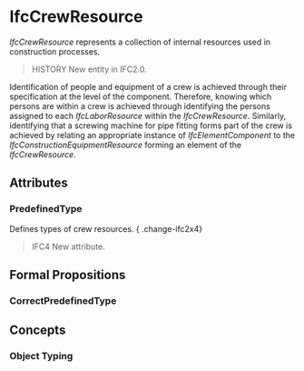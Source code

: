 # IfcCrewResource

_IfcCrewResource_ represents a collection of internal resources used in construction processes.
<!-- end of short definition -->


> HISTORY New entity in IFC2.0.

Identification of people and equipment of a crew is achieved through their specification at the level of the component. Therefore, knowing which persons are within a crew is achieved through identifying the persons assigned to each _IfcLaborResource_ within the _IfcCrewResource_. Similarly, identifying that a screwing machine for pipe fitting forms part of the crew is achieved by relating an appropriate instance of _IfcElementComponent_ to the _IfcConstructionEquipmentResource_ forming an element of the _IfcCrewResource_.

## Attributes

### PredefinedType
Defines types of crew resources.
{ .change-ifc2x4}
> IFC4 New attribute.

## Formal Propositions

### CorrectPredefinedType

## Concepts

### Object Typing



